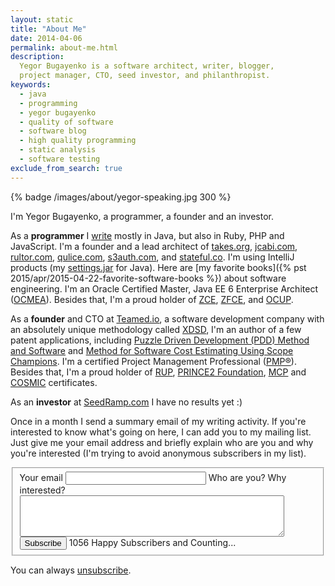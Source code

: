 ```yaml
---
layout: static
title: "About Me"
date: 2014-04-06
permalink: about-me.html
description:
  Yegor Bugayenko is a software architect, writer, blogger,
  project manager, CTO, seed investor, and philanthropist.
keywords:
  - java
  - programming
  - yegor bugayenko
  - quality of software
  - software blog
  - high quality programming
  - static analysis
  - software testing
exclude_from_search: true
---
```


{% badge /images/about/yegor-speaking.jpg 300 %}

I'm Yegor Bugayenko, a programmer, a founder and an investor.

As a **programmer** I [write](https://github.com/yegor256)
mostly in Java, but also in Ruby, PHP and JavaScript.
I'm a founder and a lead architect of
[takes.org](http://www.takes.org),
[jcabi.com](http://www.jcabi.com),
[rultor.com](http://www.rultor.com),
[qulice.com](http://www.qulice.com),
[s3auth.com](http://www.s3auth.com),
and
[stateful.co](http://www.stateful.co). I'm using
IntelliJ products (my [settings.jar](http://img.teamed.io/settings.jar) for Java).
Here are [my favorite books]({% pst 2015/apr/2015-04-22-favorite-software-books %})
about software engineering.
I'm an Oracle Certified Master, Java EE 6 Enterprise Architect
([OCMEA](http://en.wikipedia.org/wiki/Sun_Certified_Enterprise_Architect)).
Besides that, I'm a proud holder of
[ZCE](http://www.zend.com/en/yellow-pages/ZEND007965),
[ZFCE](http://www.zend.com/en/yellow-pages/ZEND007965), and
[OCUP](http://www.omg.org/uml-certification/).

As a **founder** and CTO at [Teamed.io](http://www.teamed.io/),
a software development company with an absolutely unique
methodology called [XDSD](http://www.xdsd.org),
I'm an author of a few patent applications, including
[Puzzle Driven Development (PDD) Method and Software](https://www.google.com/patents/US20120023476)
and
[Method for Software Cost Estimating Using Scope Champions](https://www.google.com/patents/US20100042968).
I'm a certified Project Management Professional
([PMP&reg;](http://www.pmi.org/Certification/Project-Management-Professional-PMP.aspx)).
Besides that, I'm a proud holder of
[RUP](http://www-03.ibm.com/certify/certs/38008003.shtml),
[PRINCE2 Foundation](http://www.prince2.com/),
[MCP](https://www.mcpvirtualbusinesscard.com/Profile.aspx?ID=df72ca54-8fc9-439a-870c-1b938bd762cf) and
[COSMIC](http://www.cosmicon.com/certificateHoldersV3.asp) certificates.

As an **investor** at [SeedRamp.com](http://www.seedramp.com) I have
no results yet :)

Once in a month I send a summary email of my writing activity. If
you're interested to know what's going on here, I can add you to my
mailing list. Just give me your email address and briefly explain who are
you and why you're interested (I'm trying to avoid anonymous
subscribers in my list).

<form id="eform" class="unprintable"><fieldset id="form">
  <label for="email">Your email</label>
  <input id="email" class="field field-text" name="email" size="25" maxlength="255" type="email" required="required"/>
  <label for="reason">Who are you? Why interested?</label>
  <textarea id="reason" cols="50" class="field field-text" rows="4" required="required"></textarea>
  <label for="subscribe"></label>
  <button id="subscribe" class="field">Subscribe</button>
  <span class="note">1056 Happy Subscribers and Counting...</span>
</fieldset></form>

You can always [unsubscribe](/unsubscribe.html).

<!--
Some of my articles are also published at (in alphabetic order):

<a href="http://yegor256.blogspot.com/">
  <img alt="blogger.com" src="/images/about/blogger.png"
    title="Yegor Bugayenko at Blogger"
    class="about-badge"/></a>
<a href="http://devops.com/author/yegor256/">
  <img alt="devops.com" src="/images/about/devops.png"
    title="Yegor Bugayenko at DevOps.com"
    class="about-badge"/></a>
<a href="http://java.dzone.com/users/yegor256">
  <img alt="dzone.com" src="/images/about/dzone.png"
    title="Yegor Bugayenko at DZone.com"
    class="about-badge"/></a>
<a href="http://www.javacodegeeks.com/author/yegor-bugayenko/">
  <img alt="JavaCodeGeeks.com" src="/images/about/jcg.png"
    title="Yegor Bugayenko at JavaCodeGeeks"
    class="about-badge"/></a>
<a href="http://www.medium.com/@yegor256">
  <img alt="medium.com" src="/images/about/medium.png"
    title="Yegor Bugayenko at Medium.com"
    class="about-badge"/></a>
<a href="http://yegor256.tumblr.com/">
  <img alt="tumblr.com" src="/images/about/tumblr.png"
    title="Yegor Bugayenko at Tumblr"
    class="about-badge"/></a>
-->

<script src="http://platform.twitter.com/oct.js" async='async' defer='defer'></script>
<script src="/js/subscribe.js?{{ site.data['hash'] }}"></script>
<script src="/js/send.js?{{ site.data['hash'] }}"></script>
<script src="/js/about.js?{{ site.data['hash'] }}"></script>
